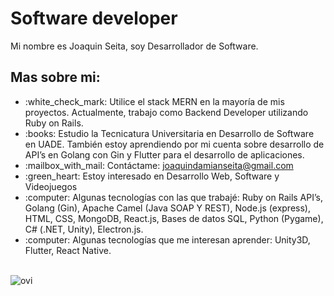 
<h1>Software developer</h1>

Mi nombre es Joaquin Seita, soy Desarrollador de Software.

<h2>Mas sobre mi:</h2>

<ul>
<li>:white_check_mark: Utilice el stack MERN en la mayoría de mis proyectos. Actualmente, trabajo como Backend Developer utilizando Ruby on Rails.</li>
<li>:books: Estudio la Tecnicatura Universitaria en Desarrollo de Software en UADE. También estoy aprendiendo por mi cuenta sobre desarrollo de API’s en Golang con Gin y Flutter para el desarrollo de aplicaciones.</li>
<li>:mailbox_with_mail: Contáctame: <a href="mailto:joaquindamianseita@gmail.com">joaquindamianseita@gmail.com</a></li>
<li>:green_heart: Estoy interesado en Desarrollo Web, Software y Videojuegos</li>
<li>:computer: Algunas tecnologías con las que trabajé: Ruby on Rails API’s, Golang (Gin), Apache Camel (Java SOAP Y REST), Node.js (express), HTML, CSS, MongoDB, React.js, Bases de datos SQL, Python (Pygame), C# (.NET, Unity), Electron.js.</li>
<li>:computer: Algunas tecnologías que me interesan aprender: Unity3D, Flutter, React Native.</li>
</ul><br>

<img src="https://github-readme-stats.vercel.app/api/top-langs?username=JoaquinDamianSeita&show_icons=true&locale=en&layout=compact&theme=chartreuse-dark" alt="ovi" />
